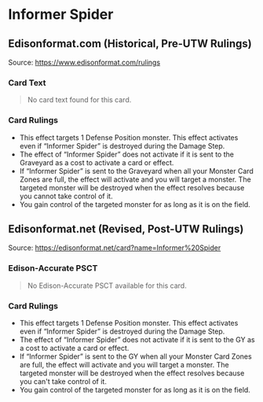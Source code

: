 # Informer Spider

## Edisonformat.com (Historical, Pre-UTW Rulings)

Source: https://www.edisonformat.com/rulings

### Card Text

> No card text found for this card.

### Card Rulings

*   This effect targets 1 Defense Position monster. This effect activates even if “Informer Spider” is destroyed during the Damage Step.
*   The effect of “Informer Spider” does not activate if it is sent to the Graveyard as a cost to activate a card or effect.
*   If “Informer Spider” is sent to the Graveyard when all your Monster Card Zones are full, the effect will activate and you will target a monster. The targeted monster will be destroyed when the effect resolves because you cannot take control of it.
*   You gain control of the targeted monster for as long as it is on the field.

## Edisonformat.net (Revised, Post-UTW Rulings)

Source: https://edisonformat.net/card?name=Informer%20Spider

### Edison-Accurate PSCT

> No Edison-Accurate PSCT available for this card.

### Card Rulings

*   This effect targets 1 Defense Position monster. This effect activates even if “Informer Spider” is destroyed during the Damage Step.
*   The effect of “Informer Spider” does not activate if it is sent to the GY as a cost to activate a card or effect.
*   If “Informer Spider” is sent to the GY when all your Monster Card Zones are full, the effect will activate and you will target a monster. The targeted monster will be destroyed when the effect resolves because you can't take control of it.
*   You gain control of the targeted monster for as long as it is on the field.
            